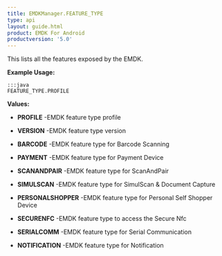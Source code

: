 ```yaml
---
title: EMDKManager.FEATURE_TYPE
type: api
layout: guide.html
product: EMDK For Android
productversion: '5.0'
---
```



This lists all the features exposed by the EMDK.
 
 

**Example Usage:**
	
	:::java	
	FEATURE_TYPE.PROFILE


**Values:**

* **PROFILE** -EMDK feature type profile

* **VERSION** -EMDK feature type version

* **BARCODE** -EMDK feature type for Barcode Scanning

* **PAYMENT** -EMDK feature type for Payment Device

* **SCANANDPAIR** -EMDK feature type for ScanAndPair

* **SIMULSCAN** -EMDK feature type for SimulScan & Document Capture

* **PERSONALSHOPPER** -EMDK feature type for Personal Self Shopper Device

* **SECURENFC** -EMDK feature type to access the Secure Nfc

* **SERIALCOMM** -EMDK feature type for Serial Communication

* **NOTIFICATION** -EMDK feature type for Notification


